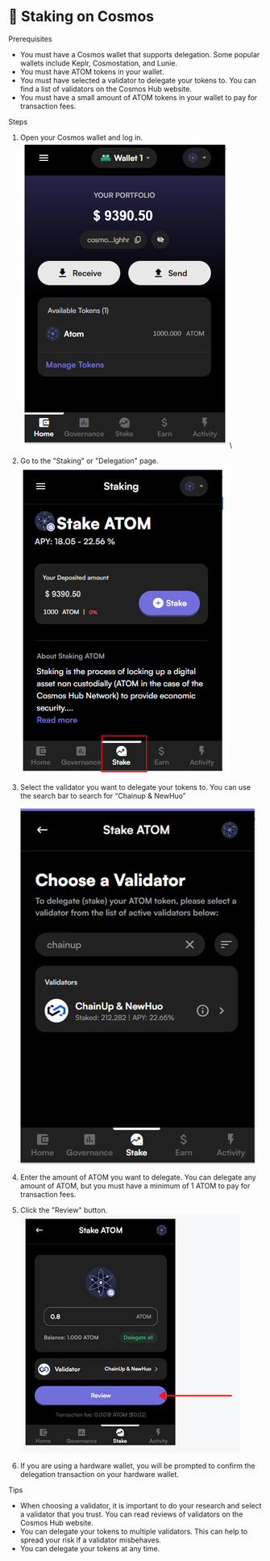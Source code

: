 # 🌌 Staking on Cosmos

Prerequisites

* You must have a Cosmos wallet that supports delegation. Some popular wallets include Keplr, Cosmostation, and Lunie.
* You must have ATOM tokens in your wallet.
* You must have selected a validator to delegate your tokens to. You can find a list of validators on the Cosmos Hub website.
* You must have a small amount of ATOM tokens in your wallet to pay for transaction fees.

Steps

1. Open your Cosmos wallet and log in.\
   ![](<../.gitbook/assets/image (3) (3).png>)\

2. Go to the "Staking" or "Delegation" page.\
   ![](<../.gitbook/assets/image (19) (1).png>)
3. Select the validator you want to delegate your tokens to. You can use the search bar to search for “Chainup & NewHuo”\
   \
   ![](<../.gitbook/assets/image (2) (1) (3).png>)
4. Enter the amount of ATOM you want to delegate. You can delegate any amount of ATOM, but you must have a minimum of 1 ATOM to pay for transaction fees.
5. Click the "Review" button.\
   ![](<../.gitbook/assets/image (14) (2).png>)
6. If you are using a hardware wallet, you will be prompted to confirm the delegation transaction on your hardware wallet.

Tips

* When choosing a validator, it is important to do your research and select a validator that you trust. You can read reviews of validators on the Cosmos Hub website.
* You can delegate your tokens to multiple validators. This can help to spread your risk if a validator misbehaves.
* You can delegate your tokens at any time.
